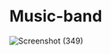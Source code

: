 # Music-band

![Screenshot (349)](https://user-images.githubusercontent.com/108029540/201363408-2d0fb1bf-c3e4-4852-bf5b-a763b616f7ed.png)


